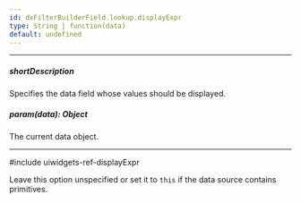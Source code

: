 ```yaml
---
id: dxFilterBuilderField.lookup.displayExpr
type: String | function(data)
default: undefined
---
```

---
##### shortDescription
Specifies the data field whose values should be displayed.

##### param(data): Object
The current data object.

---
#include uiwidgets-ref-displayExpr

Leave this option unspecified or set it to `this` if the data source contains primitives.